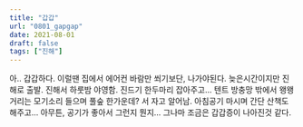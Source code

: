 ```yaml
---
title: "갑갑"
url: "0801_gapgap"
date: 2021-08-01
draft: false
tags: ["진해"]
---
```

아.. 갑갑하다. 이럴땐 집에서 에어컨 바람만 쐬기보단, 나가야된다. 늦은시간이지만 진해로 출발. 진해서 하룻밤 야영함. 진드기 한두마리 잡아주고... 텐트 방충망 밖에서 왱왱거리는 모기소리 들으며 풀숲 한가운데? 서 자고 알어남. 아침공기 마시며 간단 산책도 해주고... 아무튼, 공기가 좋아서 그런지 뭔지... 그나마 조금은 갑갑증이 나아진것 같다.
